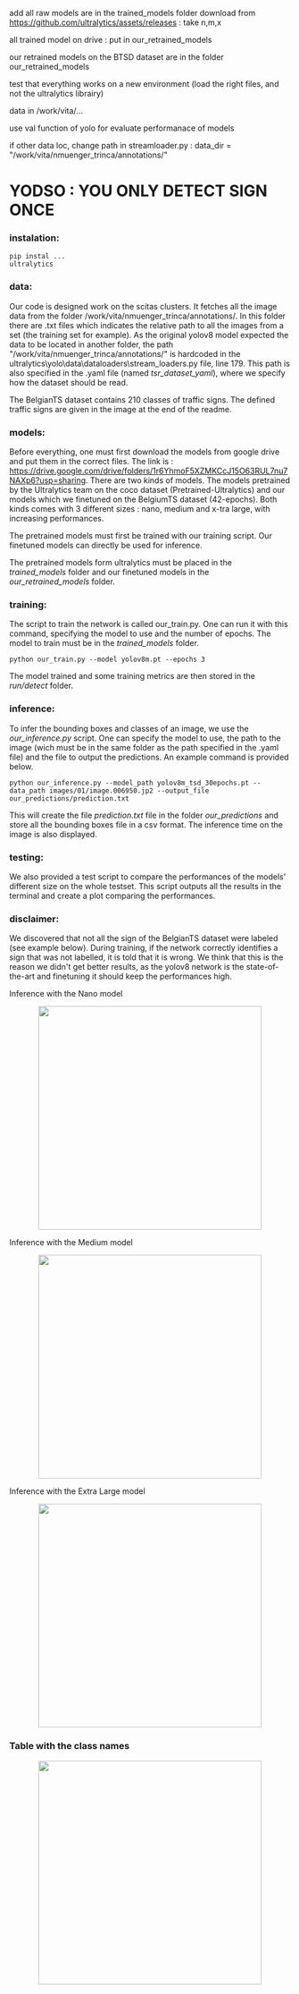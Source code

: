 add all raw models are in the trained_models folder
download from https://github.com/ultralytics/assets/releases : take n,m,x

all trained model on drive : put in our_retrained_models

our retrained models on the BTSD dataset are in the folder our_retrained_models

test that everything works on a new environment (load the right files, and not the ultralytics librairy)

data in /work/vita/...

use val function of yolo for evaluate performanace of models 

if other data loc, change path in streamloader.py : data_dir = "/work/vita/nmuenger_trinca/annotations/"


# YODSO : YOU ONLY DETECT SIGN ONCE

### instalation:

```
pip instal ...
ultralytics
```


### data:

Our code is designed work on the scitas clusters. It fetches all the image data from the folder /work/vita/nmuenger_trinca/annotations/. In this folder there are .txt files which indicates the relative path to all the images from a set (the training set for example). As the original yolov8 model expected the data to be located in another folder, the path "/work/vita/nmuenger_trinca/annotations/" is hardcoded in the ultralytics\yolo\data\dataloaders\stream_loaders.py file, line 179. This path is also specified in the .yaml file (named *tsr_dataset_yaml*), where we specify how the dataset should be read.

The BelgianTS dataset contains 210 classes of traffic signs. The defined traffic signs are given in the image at the end of the readme.

### models:

Before everything, one must first download the models from google drive and put them in the correct files. The link is : https://drive.google.com/drive/folders/1r6YhmoF5XZMKCcJ15O63RUL7nu7NAXp6?usp=sharing. 
There are two kinds of models. The models pretrained by the Ultralytics team on the coco dataset (Pretrained-Ultralytics) and our models which we finetuned on the BelgiumTS dataset (42-epochs). Both kinds comes with 3 different sizes : nano, medium and x-tra large, with increasing performances.

The pretrained models must first be trained with our training script. Our finetuned models can directly be used for inference. 

The pretrained models form ultralytics must be placed in the *trained_models* folder and our finetuned models in the *our_retrained_models* folder.

### training:

The script to train the network is called our_train.py. One can run it with this command, specifying the model to use and the number of epochs. The model to train must be in the *trained_models* folder.
```
python our_train.py --model yolov8m.pt --epochs 3
```
The model trained and some training metrics are then stored in the *run/detect* folder.

### inference:

To infer the bounding boxes and classes of an image, we use the *our_inference.py* script. One can specify the model to use, the path to the image (wich must be in the same folder as the path specified in the .yaml file) and the file to output the predictions. An example command is provided below.

```
python our_inference.py --model_path yolov8m_tsd_30epochs.pt --data_path images/01/image.006950.jp2 --output_file our_predictions/prediction.txt
```

This will create the file *prediction.txt* file in the folder *our_predictions* and store all the bounding boxes file in a csv format. The inference time on the image is also displayed.

### testing:

We also provided a test script to compare the performances of the models' different size on the whole testset. This script outputs all the results in the terminal and create a plot comparing the performances.


### disclaimer:

We discovered that not all the sign of the BelgianTS dataset were labeled (see example below). During training, if the network correctly identifies a sign that was not labelled, it is told that it is wrong. We think that this is the reason we didn't get better results, as the yolov8 network is the state-of-the-art and finetuning it should keep the performances high. 

Inference with the Nano model 
<p align="center">
<img src="https://github.com/TicaGit/yolov8_tsd/blob/tibo_yolo_retrain/image_read_me/pred_n.png" width="400">
</p>

Inference with the Medium model
<p align="center">
<img src="https://github.com/TicaGit/yolov8_tsd/blob/tibo_yolo_retrain/image_read_me/pred_m.png" width="400">
</p>

Inference with the Extra Large model
<p align="center">
<img src="https://github.com/TicaGit/yolov8_tsd/blob/tibo_yolo_retrain/image_read_me/pred_x.png" width="400">
</p>

### Table with the class names 

<p align="center">
<img src="https://github.com/TicaGit/yolov8_tsd/blob/tibo_yolo_retrain/image_read_me/defined_sign.png" width="400">
</p>







